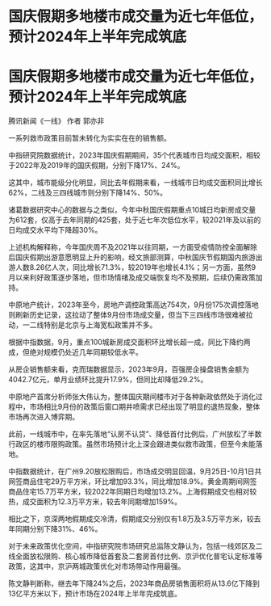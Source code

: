 # 国庆假期多地楼市成交量为近七年低位，预计2024年上半年完成筑底

# 国庆假期多地楼市成交量为近七年低位，预计2024年上半年完成筑底

腾讯新闻《一线》 作者 郭亦非

一系列救市政策目前暂未转化为实实在在的销售额。

中指研究院数据统计，2023年国庆假期期间，35个代表城市日均成交面积，相较于2022年及2019年的国庆假期，分别下降17%、24%。

这其中，城市能级分化明显，同比去年假期来看，一线城市日均成交面积同比增长62%，二线及三四线城市则分别下降14%、50%。

诸葛数据研究中心的数据与之类似，今年中秋国庆假期重点10城日均新房成交量为612套，仅高于去年同期的425套，处于近七年次低位水平，较2021年及以前的日均成交水平均下降超30%。

上述机构解释称，今年国庆周不及2021年以往同期，一方面受疫情防控全面解除后国庆假期出游意愿明显上升的影响，经文旅部测算，中秋国庆节假期国内旅游出游人数8.26亿人次，同比增长71.3%，较2019年也增长4.1%；另一方面，虽然9月以来利好政策逐步落地，但市场情绪及成交端恢复均不及预期，后续仍需政策加持。

中原地产统计，2023年至今，房地产调控政策高达754次，9月份175次调控落地则刷新历史记录，这拉动了整体9月份市场成交量，但当下三四线市场很难被拉动，一二线特别是北京与上海宽松政策并不多。

根据中指数据，9月，重点100城新房成交面积环比增长超一成，同比下降约两成，但绝对规模仍处近几年同期较低水平。

从房企销售额来看，克而瑞数据显示，2023年9月，百强房企操盘销售金额为4042.7亿元，单月业绩环比提升17.9%，但同比却降低29.2%。

中原地产首席分析师张大伟认为，整体国庆期间楼市对于各种新政依然处于消化过程中，市场相比9月份的政策后窗口期井喷需求已经出现了明显的退热现象，整体市场再次进入博弈期。

此前，一线城市中，在率先落地“认房不认贷”、降低首付比例后，广州放松了半数行政区的楼市限购政策。虽然市场预计北上深会跟进类似救市政策，但至今未能落地。

中指数据统计，在广州9.20放松限购后，市场成交明显回温，9月25日-10月1日共网签商品住宅29万平方米，环比增加93.3%，同比增加18.9%。黄金周期间网签商品住宅15.7万平方米，较2022年同期日均增加13.2%。上海假期成交也相对较热，成交面积为12.3万平方米，较去年同期增加159%。

相比之下，京深两地假期成交冷清，假期成交分别仅有1.8万及3.5万平方米，较去年同期分别下降31%、46%。

对于未来政策优化空间，中指研究院市场研究总监陈文静认为，包括一线郊区及二线全面放松限购、核心城市降低首套及二套房首付比例、京沪优化普宅认定标准等政策，这其中，京沪两城政策优化对市场带动作用最强。

陈文静判断称，继去年下降24%之后，2023年商品房销售面积将从13.6亿下降到13亿平方米以下，预计市场在2024年上半年完成筑底。

